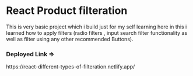 <h1>React Product filteration</h1>
This is very basic project which i build just for my self learning here in this i learned how to apply filters (radio filters , input search filter functionality as well as filter using any other recommended Buttons).<br>
<h3>Deployed Link =></h3><p>https://react-different-types-of-filteration.netlify.app/</p>
